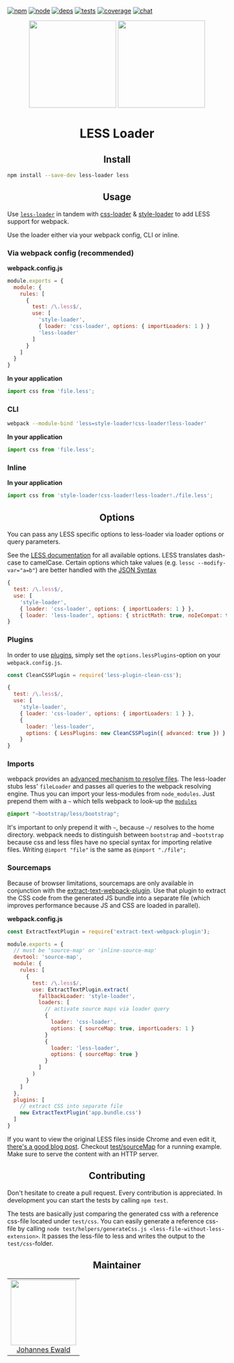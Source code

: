 [![npm][npm]][npm-url]
[![node][node]][node-url]
[![deps][deps]][deps-url]
[![tests][tests]][tests-url]
[![coverage][cover]][cover-url]
[![chat][chat]][chat-url]

<div align="center">
  <img width="200" height="200"
    src="https://cdn.worldvectorlogo.com/logos/less-63.svg">
  <a href="https://github.com/webpack/webpack">
    <img width="200" height="200"
      src="https://webpack.js.org/assets/icon-square-big.svg">
  </a>
  <h1>LESS Loader</h1>
</div>

<h2 align="center">Install</h2>

```bash
npm install --save-dev less-loader less
```

<h2 align="center">Usage</h2>

Use [`less-loader`](https://github.com/webpack/less-loader) in tandem with [css-loader](https://github.com/webpack/css-loader) & [style-loader](https://github.com/webpack/style-loader) to add LESS support for webpack.

Use the loader either via your webpack config, CLI or inline.

### Via webpack config (recommended)

**webpack.config.js**
```js
module.exports = {
  module: {
    rules: [
      {
        test: /\.less$/,
        use: [
          'style-loader',
          { loader: 'css-loader', options: { importLoaders: 1 } }
          'less-loader'
        ]
      }
    ]
  }
}
```

**In your application**
```js
import css from 'file.less';
```

### CLI

```bash
webpack --module-bind 'less=style-loader!css-loader!less-loader'
```

**In your application**
```js
import css from 'file.less';
```

### Inline

**In your application**
```js
import css from 'style-loader!css-loader!less-loader!./file.less';
```

<h2 align="center">Options</h2>

You can pass any LESS specific options to less-loader via loader options or query parameters.

See the [LESS documentation](http://lesscss.org/usage/#command-line-usage-options) for all available options. LESS translates dash-case to camelCase. Certain options which take values (e.g. `lessc --modify-var="a=b"`) are better handled with the [JSON Syntax](http://webpack.github.io/docs/using-loaders.html#query-parameters)

```js
{
  test: /\.less$/,
  use: [
    'style-loader',
    { loader: 'css-loader', options: { importLoaders: 1 } },
    { loader: 'less-loader', options: { strictMath: true, noIeCompat: true } }
}
```

### Plugins

In order to use [plugins](http://lesscss.org/usage/#plugins), simply set
the `options.lessPlugins`-option on your `webpack.config.js`.

```js
const CleanCSSPlugin = require('less-plugin-clean-css');

{
  test: /\.less$/,
  use: [
    'style-loader',
    { loader: 'css-loader', options: { importLoaders: 1 } },
    {
      loader: 'less-loader',
      options: { LessPlugins: new CleanCSSPlugin({ advanced: true }) }
    }
}
```

### Imports

webpack provides an [advanced mechanism to resolve files](https://webpack.js.org/configuration/resolve/). The less-loader stubs less' `fileLoader` and passes all queries to the webpack resolving engine. Thus you can import your less-modules from `node_modules`. Just prepend them with a `~` which tells webpack to look-up the [`modules`](https://webpack.js.org/configuration/resolve/#resolve-modules)

```css
@import "~bootstrap/less/bootstrap";
```

It's important to only prepend it with `~`, because `~/` resolves to the home directory. webpack needs to distinguish between `bootstrap` and `~bootstrap` because css and less files have no special syntax for importing relative files. Writing `@import "file"` is the same as `@import "./file";`

### Sourcemaps

Because of browser limitations, sourcemaps are only available in conjunction with the [extract-text-webpack-plugin](https://github.com/webpack/extract-text-webpack-plugin). Use that plugin to extract the CSS code from the generated JS bundle into a separate file (which improves performance because JS and CSS are loaded in parallel).

**webpack.config.js**
```js
const ExtractTextPlugin = require('extract-text-webpack-plugin');

module.exports = {
  // must be 'source-map' or 'inline-source-map'
  devtool: 'source-map',
  module: {
    rules: [
      {
        test: /\.less$/,
        use: ExtractTextPlugin.extract(
          fallbackLoader: 'style-loader',
          loaders: [
            // activate source maps via loader query
            {
              loader: 'css-loader',
              options: { sourceMap: true, importLoaders: 1 }
            }
            {
              loader: 'less-loader',
              options: { sourceMap: true }
            }
          ]
        )
      }
    ]
  },
  plugins: [
    // extract CSS into separate file
    new ExtractTextPlugin('app.bundle.css')
  ]
}
```

If you want to view the original LESS files inside Chrome and even edit it,  [there's a good blog post](https://medium.com/@toolmantim/getting-started-with-css-sourcemaps-and-in-browser-sass-editing-b4daab987fb0). Checkout [test/sourceMap](https://github.com/webpack/less-loader/tree/master/test) for a running example. Make sure to serve the content with an HTTP server.

<h2 align="center">Contributing</h2>

Don't hesitate to create a pull request. Every contribution is appreciated. In development you can start the tests by calling `npm test`.

The tests are basically just comparing the generated css with a reference css-file located under `test/css`. You can easily generate a reference css-file by calling `node test/helpers/generateCss.js <less-file-without-less-extension>`. It passes the less-file to less and writes the output to the `test/css`-folder.

<h2 align="center">Maintainer</h2>

<table>
  <tbody>
    <tr>
      <td align="center">
        <img width="150 height="150" src="https://github.com/jhnns.png?s=150">
        <br>
        <a href="https://github.com/jhnns">Johannes Ewald</a>
      </td>
    <tr>
  <tbody>
</table>


[npm]: https://img.shields.io/npm/v/less-loader.svg
[npm-url]: https://npmjs.com/package/less-loader

[node]: https://img.shields.io/node/v/less-loader.svg
[node-url]: https://nodejs.org

[deps]: https://david-dm.org/webpack/less-loader.svg
[deps-url]: https://david-dm.org/webpack/less-loader

[tests]: http://img.shields.io/travis/webpack/less-loader.svg
[tests-url]: https://travis-ci.org/webpack/less-loader

[cover]: https://coveralls.io/repos/github/webpack/less-loader/badge.svg
[cover-url]: https://coveralls.io/github/webpack/less-loader

[chat]: https://badges.gitter.im/webpack/webpack.svg
[chat-url]: https://gitter.im/webpack/webpack
